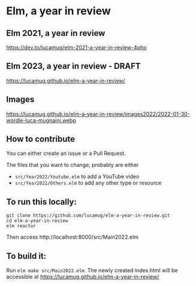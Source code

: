 # Elm, a year in review


## Elm 2021, a year in review

https://dev.to/lucamug/elm-2021-a-year-in-review-4pho

## Elm 2023, a year in review - DRAFT

https://lucamug.github.io/elm-a-year-in-review/

## Images

https://lucamug.github.io/elm-a-year-in-review/images2022/2022-01-30-wordle-luca-mugnaini.webp

## How to contribute

You can either create an issue or a Pull Request.

The files that you want to change, probably are either

* `src/Year2022/Youtube.elm` to add a YouTube video
* `src/Year2022/Others.elm` to add any other type or resource

## To run this locally:

```
git clone https://github.com/lucamug/elm-a-year-in-review.git
cd elm-a-year-in-review
elm reactor
```

Then access http://localhost:8000/src/Main2022.elm

## To build it:

Run `elm make src/Main2022.elm`. The newly created index.html will be accessible at https://lucamug.github.io/elm-a-year-in-review/